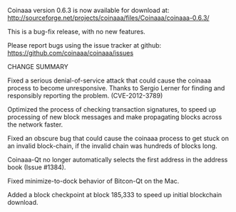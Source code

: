 Coinaaa version 0.6.3 is now available for download at:
  http://sourceforge.net/projects/coinaaa/files/Coinaaa/coinaaa-0.6.3/

This is a bug-fix release, with no new features.

Please report bugs using the issue tracker at github:
  https://github.com/coinaaa/coinaaa/issues

CHANGE SUMMARY

Fixed a serious denial-of-service attack that could cause the
coinaaa process to become unresponsive. Thanks to Sergio Lerner
for finding and responsibly reporting the problem. (CVE-2012-3789)

Optimized the process of checking transaction signatures, to
speed up processing of new block messages and make propagating
blocks across the network faster.

Fixed an obscure bug that could cause the coinaaa process to get
stuck on an invalid block-chain, if the invalid chain was
hundreds of blocks long.

Coinaaa-Qt no longer automatically selects the first address
in the address book (Issue #1384).

Fixed minimize-to-dock behavior of Bitcon-Qt on the Mac.

Added a block checkpoint at block 185,333 to speed up initial
blockchain download.
